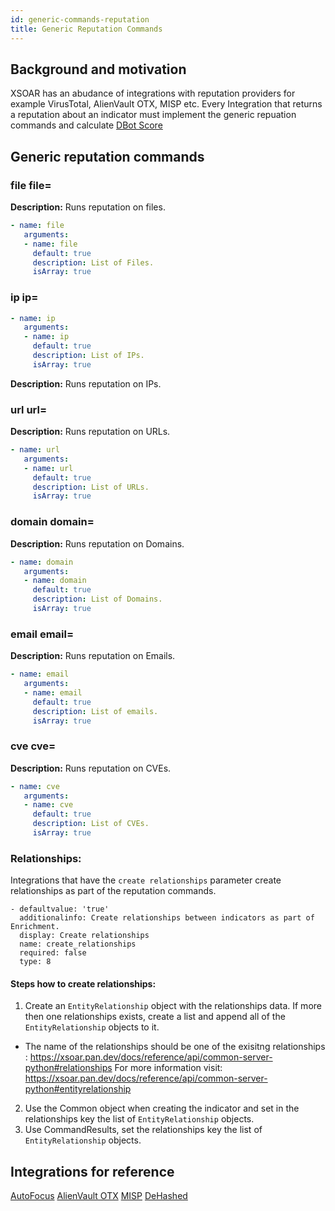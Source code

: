 ```yaml
---
id: generic-commands-reputation
title: Generic Reputation Commands
---
```



## Background and motivation

XSOAR has an abudance of integrations with reputation providers for example VirusTotal, AlienVault OTX, MISP etc. 
Every Integration that returns a reputation about an indicator must implement the generic repuation commands and calculate [DBot Score](../dbot)

## Generic reputation commands

### **file file=**

**Description:** Runs reputation on files.

```yaml
- name: file
   arguments:
   - name: file
     default: true
     description: List of Files.
     isArray: true
```


### **ip ip=**

```yaml
- name: ip
   arguments:
   - name: ip
     default: true
     description: List of IPs.
     isArray: true
```
**Description:** Runs reputation on IPs.

### **url url=**

**Description:** Runs reputation on URLs.

```yaml
- name: url
   arguments:
   - name: url
     default: true
     description: List of URLs.
     isArray: true
```

### **domain domain=**

**Description:** Runs reputation on Domains.

```yaml
- name: domain
   arguments:
   - name: domain
     default: true
     description: List of Domains.
     isArray: true
```

### **email email=**

**Description:** Runs reputation on Emails.

```yaml
- name: email
   arguments:
   - name: email
     default: true
     description: List of emails.
     isArray: true
```

### **cve cve=**

**Description:** Runs reputation on CVEs.

```yaml
- name: cve
   arguments:
   - name: cve
     default: true
     description: List of CVEs.
     isArray: true
```
### Relationships:

Integrations that have the `create relationships` parameter create relationships as part of the reputation commands.
```
- defaultvalue: 'true'
  additionalinfo: Create relationships between indicators as part of Enrichment.
  display: Create relationships
  name: create_relationships
  required: false
  type: 8
```

#### Steps how to create relationships:
1. Create an `EntityRelationship` object with the relationships data. If more then one relationships exists, create a list and append all of the `EntityRelationship` objects to it.
 - The name of the relationships should be one of the exisitng relationships : https://xsoar.pan.dev/docs/reference/api/common-server-python#relationships
   For more information visit: https://xsoar.pan.dev/docs/reference/api/common-server-python#entityrelationship
2. Use the Common object when creating the indicator and set in the relationships key the list of `EntityRelationship` objects.
3. Use CommandResults, set the relationships key the list of `EntityRelationship` objects.

## Integrations for reference

[AutoFocus](https://github.com/demisto/content/tree/master/Packs/AutoFocus/Integrations/AutofocusV2) 
[AlienVault OTX](https://github.com/demisto/content/tree/master/Packs/AlienVault_OTX) 
[MISP](https://github.com/demisto/content/tree/master/Packs/MISP/Integrations/MISP_V2)
[DeHashed](https://github.com/demisto/content/tree/master/Packs/DeHashed/Integrations/DeHashed)
